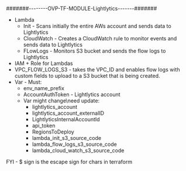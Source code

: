 #######--------OVP-TF-MODULE-Lightlytics-------#######

* Lambda
  * Init - Scans initially the entire AWs account and sends data to Lightlytics
  * CloudWatch - Creates a CloudWatch rule to monitor events and sends data to Lightlytics
  * FLowLogs - Monitors S3 bucket and sends the flow logs to Lightlytics
* IAM + Role for Lambdas
* VPC_FLOW_LOGS_S3 - takes the VPC_ID and enables flow logs with custom fields to upload to a S3 bucket that is being created.
* Var - Must:
  * env_name_prefix
  * AccountAuthToken - Lightlytics account
  * Var might change\need update:
    * lightlytics_account
    * lightlytics_account_externalID
    * LightlyticsInternalAccountId
    * api_token
    * RegionsToDeploy
    * lambda_init_s3_source_code
    * lambda_flow_logs_s3_source_code
    * lambda_cloud_watch_s3_source_code


FYI - $ sign is the escape sign for chars in terraform 
